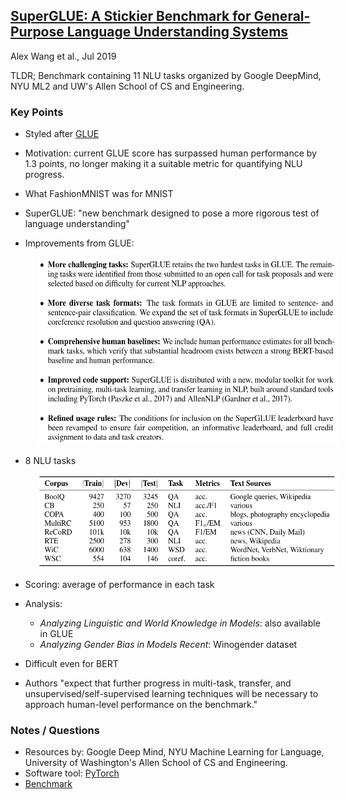 ## [SuperGLUE: A Stickier Benchmark for General-Purpose Language Understanding Systems](https://arxiv.org/abs/1905.00537)
Alex Wang et al., Jul 2019

TLDR; Benchmark containing 11 NLU tasks organized by Google DeepMind, NYU ML2 and UW's Allen School of CS and Engineering. 

### Key Points
* Styled after [GLUE](./glue.md)
* Motivation: current GLUE score has surpassed human performance by 1.3 points, no longer making it a suitable metric for quantifying NLU progress.
* What FashionMNIST was for MNIST
* SuperGLUE: "new benchmark designed to pose a more rigorous test of language understanding"
* Improvements from GLUE:
    <p align="left">
    <img hspace="20cm" src="./imgs/superglue_improvements.png" height="300" alt="SuperGLUE improvements">
    </p>
    
* 8 NLU tasks
    <p align="left">
    <img hspace="20cm" src="./imgs/superglue_tasks.png" height="150" alt="SuperGLUE Tasks">
    </p>
    
* Scoring: average of performance in each task

* Analysis:
    * *Analyzing Linguistic and World Knowledge in Models*: also available in GLUE
    * *Analyzing Gender Bias in Models Recent*: Winogender dataset

* Difficult even for BERT

* Authors "expect that further progress in multi-task, transfer, and unsupervised/self-supervised learning techniques will be necessary to approach human-level performance on the benchmark."

### Notes / Questions
* Resources by: Google Deep Mind, NYU Machine Learning for Language, University of Washington's Allen School of CS and Engineering.
* Software tool: [PyTorch](https://jiant.info/)
* [Benchmark](https://super.gluebenchmark.com/)

